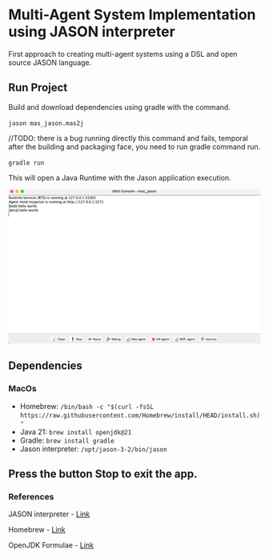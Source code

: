 # Multi-Agent System Implementation using JASON interpreter

First approach to creating multi-agent systems using a DSL and open source JASON language. 

## Run Project

Build and download dependencies using gradle with the command.

`jason mas_jason.mas2j`

//TODO: there is a bug running directly this command and fails, temporal after the building and packaging face, you need to run gradle command run.

`gradle run`

This will open a Java Runtime with the Jason application execution.

![Fig 1. Jason Hello World App](./resources/jason-hello-world-app.png)


## Dependencies
### MacOs 

- Homebrew: `/bin/bash -c "$(curl -fsSL https://raw.githubusercontent.com/Homebrew/install/HEAD/install.sh)"`
- Java 21: `brew install openjdk@21`
- Gradle: `brew install gradle`
- Jason interpreter:  `/opt/jason-3-2/bin/jason`


Press the button Stop to exit the app. 
----------

### References 
JASON interpreter - [Link]([https://](https://jason-lang.github.io/))

Homebrew - [Link]([https://](https://brew.sh/))

OpenJDK Formulae - [Link]([https://](https://formulae.brew.sh/formula/openjdk))